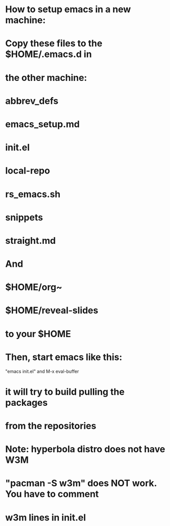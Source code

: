 
# How to setup emacs in a new machine:
# Copy these files to the $HOME/.emacs.d in
# the other machine:

# abbrev_defs
# emacs_setup.md
# init.el
# local-repo
# rs_emacs.sh
# snippets
# straight.md

# And

# $HOME/org~
# $HOME/reveal-slides

# to your $HOME

# Then, start emacs like this:
  "emacs init.el" and M-x eval-buffer
# it will try to build pulling the packages
# from the repositories
# Note: hyperbola distro does not have W3M
# "pacman -S w3m" does NOT work. You have to comment
# w3m lines in init.el

